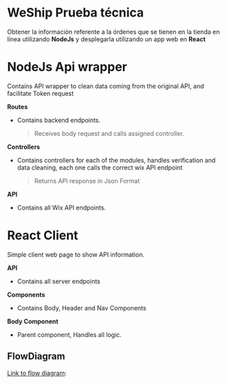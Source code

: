 # WeShip Prueba técnica
Obtener la información referente a la órdenes que se tienen en la tienda
en línea utilizando **NodeJs** y desplegarla utilizando un app web en **React**

# NodeJs Api wrapper

Contains API wrapper to clean data coming from the original API, and facilitate Token request

**Routes**
-  Contains backend endpoints.
	> Receives body request and calls assigned controller.

**Controllers**
-  Contains controllers for each of the modules, handles verification and data cleaning, each one calls the correct wix API endpoint
	> Returns API response in Json Format

**API**
-  Contains all Wix API endpoints.

# React Client

Simple client web page to show API information.

**API**
-  Contains all server endpoints

**Components**
-  Contains Body, Header and Nav Components

**Body Component**
- Parent component, Handles all logic.

## FlowDiagram
[Link to flow diagram](https://viewer.diagrams.net/?tags=%7B%7D&highlight=0000ff&edit=_blank&layers=1&nav=1&title=WixApiTest#R7Z1Ze6o8EIB%2FTS%2FxYV8u1Wqxm1q1Pe1NH0RUWhQLuHHx%2FfYvYVHQiOmignLORWXYyTuTSSaZXDHl0eLGUibDB7OnGVc02VtcMddXNE1zEgP%2BQMkylMBNKBlYes%2BXUWtBS3e1QEgG0qne0%2BzYgY5pGo4%2BiQtVczzWVCcmUyzLnMcP65tG%2FK4TZaBtCVqqYmxLX%2FSeM%2FSlIi2s5bKmD4bhnSle8veMlPDg4E3sodIz5xERU7liypZpOv6v0aKsGfDrhd%2FFP6%2B6Y%2B%2FqwSxt7CBO6NiaVe9%2BwG9Ck4bSBQXjHVQ2dHCC5p9tTFW9pw4Vy%2FEPrQUXt2qyW%2Fqq390z3YF%2FZHjb6yeTM6bCdfv%2BdsLUl9fOM%2FVKUKvXWT2m7SzDTzh0RvDe1BVTMmea1Te8r9A1TPUTiLy%2FrYmi6uNBcNR8qDsaFMELzAFYQAa%2B3gRujhYDSFphrDlz0%2Fq0CxMV7O3rhlE2DdPy7sjQUrFYgVeyHcv81CJ7%2Bt4%2FsMf7Ig3T1h3dHIN9Kvwo4KASeEJHB%2BV%2Fv3FA13QccwQOUAx9gDyjGOxwTPjAO96jb46dgHKKLwiBJPKE%2Fj%2F47KtvQq7epA5lDtQlioRSy5yOe1ov%2BG5K1zaNqaMVLTW8BZSutqTVdUKU6QK8k1%2FC8DW0xU64omV8o5kjzbGW4JDgBCaAPFBzluL97flaZyguOGYY1RdaDHQ10NPB6tJrlMGPgKtwMwJ3IuzJlDcA5QP2USnWlh0Mymlcyj80x1mGJSBigMCgUOUq8P9WkVEFbrvg1wUOnrCk9YAJC57MtJyhOTDHilFZS8ElwccoQvMIDhmbY80HVhv3QmGonkBU1Y3wzaBgoTv%2FIJTec8Ct12An%2FN3QLB2UH9QLD1uAj7WMHA434fEEWSCplWTzLL8w4Gsk4wgKwJxaqrbPNIE6Q7EGmpNwHIPGO8ovieI3FFqaoTj6LP7AKKi9e4CvrCwjB0xMfezYW8yvHuSXanCjQUFRVTXbbgOWxsl6QQO9cDu3%2FTvu5hVDLxhcvfi59f%2B1Md0y2mvrKiGVT4P%2F0293WS5md%2FkQxyi3NIJbgfsLs7vllCD54AMTH4Fiv4Vaf2H4vdfH3Juwdt0ys8rUMYEoAltop6iIlVrbrOtFaKDgxjKysWmLYqZSNRTb1tVQHLWMf2eyWEyTxQtoNLBN0Y6C3mVFWpo103tAQxKNx8et7D4Kjr14sAoYxoM9oesI3nPmGYPcfTyxGaMoNu5AciK3Zch4ZP3LnM5%2F1B5ll2gYamtKvGOgzqWintxTGzIFMcv1ISPEK0R2GyMA1zZHXNjfcBiOgANW9EyMAXYBg2Ang6XUZbdz%2F25XRvUvDLD4VIB1oQ4YxcSAE7aBQzZ82T9xwBJ4W8NWWgKuEnkrAt7mZZGdNh8lDN6EnLfU8LaC67TAlS1NcbQ1c8m8lRuy%2B9QzK11rPsTgTcx5Sw1vq9rztLx1Jr1v8MYB3hz77ea1Wqpj8CblvKWGNwbVo3F83oq9XsMye1PVaZu41GlN2eVkmifGbzjNA4pMBXZUjl20HXFa7JIBqwDA3kmtWC5LHA5gRwjT%2Fb4BelYYsbjeGX%2FQ5ucVzRvgkFJPn8XKnP%2Bamr7cnhgKeOYi2N034OuDr0F%2BTG1H7y8JFZSe9wHg7lWRwS5KbeEQQVlu7vPEBEBhZPs7u4qtGbofaoKB%2BLFD2F6BwJ1%2B1IeE%2B4nwu0A5VaBhl%2B1IsQb6mPC6xqCYoCf%2BM4ZvAH4Ngr%2FemwKexmgZ4vWjz0IxBca7turTV4xav%2B37PWkjoCxB1WBXLXME9oBTKDJyY1BSqOfZLfbKKS7Ni%2B6viy5ajf9FOSVZ6q%2BW7Faa%2FcV%2F4lMfx1Jjh5oPbqnRPYNrAwxLH3afxyXfN8gbXfCrjvZDGWqajRtqnto21OHYhKihZqSDNqOjPYTkA7Aqxp6ROnWPLIWZfSpYPkDGg7VnBSEjIbwDEeVknnCQjNgBTmZxKN%2FOX25xADtCQO%2F3TmbWoxw8H7NePAMj21iBjtVogIN1PNfGM%2FAaZnDFnVz1nmXX%2FajWhp%2BvOg5X6Yie5Z0yHm88wnAx1LGbNRHSsOrKJkDO7D28z6aygoNcxuNq51lXJgwQQNedJ%2BygmfyT3c7sQ1XGbAkHuHQE1s687twYISAiAhromlM8dM0ZdCOUlrXrZK4qgKvp3bKoPpdnOFzlAbQT1p1knDeJQdSdPIK3g48QKBpG2HGVjNvgVXZnd82u8zDBGR5A5fGzU7pq8Y4NkUPUkyyfrnqSB4A9TV%2FMsn4vYABGY0fKLmImBlUgSekKNcp552wMOP3CPyeckBGZn3HA2RhBM2Lv0OZYa%2B%2FspmPssbZvstu4G4xLQmeCowzYUb1cGRKUQYwrA8%2BJaVIH6XLVYQzUoUqwk8nsWsZRB%2BzQSa4OCeogpLhuEC9XGWZAGb6mypujmlh1A3a0J1eGHdNWU6wH9OXqQQ3ogVMZf1xf2zjBAxo7KJXrAX6lwIhMmtSBvFx1qAN16Lav%2B%2B3lq4mjDtixtFwdsukjXXB7oQV04VlqDxdSR8PRBewgX64L%2BM3nNOnCBTcXnoEuvCmv5G19TODoAnb8MdeFbNYLOzJGXIIukEAXOtXPx8pN6Q1HF7BjprkuZFMX%2BMvVhS4lu8Ti83ry%2BA8nvwCdjoDueY9LEZj9mStYBI8Hzlwht9sNIPGzRoIfT9rXVLOdZL4YwJdeqJlUn8bhi0nHzMd8oJ3HYTgTIpzwvYVh6obZjWjZvbNvvwZPE5zhUEwm5kGeF1Qbg6BQs2tPQVVVjU64qSqQhSTSZEDae%2B1LXpoPOPO4GOxgZDoN209GQsXp%2FGklu8GnJPXoPn1APjlxP5%2BI2WDH5TOJTJMBTX1rPCvZNotDZsbngaWGTIXpSYJwPDKR%2BX5OjCbc8PL%2FJCN6CxCVZ8JE%2FVf5wEE0HTPJso%2FosY0nMkXQ4RDFTEIbdh%2BkPwlttAOF2uhA4Uk6FKzP9rZipx%2ByeyUotL39KywamkNlp920SFMvQ1SyRZKARRLla6vGLm5wLNIFzkE8iEXq91VGYI9nkZBJpE5ukejMWaRdo6FOZYr4bJgiZZU8bI8T3%2Bdkt14RVVnpPuHYo4xPUE2NPTq2h4TMLnZye8Rkzh4hPSSJObVZErJhlqxY7qpky9QElqnRIyrN4gDLMqVjJjP3A%2FvTFTmYte2o9qdaFasieTz7g8x2dIpOhCTklrzs9nR5aJrzLg5y6ZjkfM5zSzdDlDxiKjMyRnngpDM%2FilGyAC%2Fy30dTlp9wkoEw6YiB5zFKD0Q%2BDuKRk4Fg%2BlNsevwpIZsNvNCWpNCT0te5h%2FaHDTVBdp9KL%2FfDyZzCsDVsOsZDcHmrbo8Vio%2BU4MOFztLsVc0BisvpvK23Xhs4KGZirETGvSo6hhEyIRHSqzpsQqIfeVUQL%2Fr23r3Vn3F61Fk6FXjlXpXfSoynWBNEVK%2F5qb0qLj1eVUadKtwB0sd3qsK%2BqOI%2Bhwqamft3YiYQ3D2OmUnHaJfcofpeNxUyd9XJu8n5zBkgZDc5dXI7hLvO7fHt0MS3Q8k26A3YoNmrPOUlCmcsKJuO4UxZt0EHH28XhuUDG4RM13j8Rt1NpQ1d8EqzU2m1k7n8FGWXIsYcTwzaOFzmg1qyQSYf985Rawccf4GqRr2FDeYCgHnnPNc%2FZz2stmE%2BuiEbbtsGmKtkticms9guy7hoNgGaj62y%2FLLs4IyeZ9MT3s4ymIceBrgBZkqWLr2u3FfaFVwyFUl2n187RlNu3eGQmZIouFeEWWYzcUjGwFJ6sFc0PD6cU%2F%2F3yEqpQDYZ0S4hu%2B8fysh%2BKqs4iGJH0jOWWSFUI0%2B4kUbhm6kWRGQzPznVAn%2BF7mY8YBMed%2FxtbB7kheVasIF26F%2BfU04pGRjawZ1rbvPL0w7cYaCxuZgXph1LoB2L8fStuCSWONpxrsnOL087RFzt2NH9ewna8Qa047Ei1l6M%2F%2BY42oEdTc%2B1I%2BXaIeFqxwUvlMEB7XDJ%2BVK9NXs42nGuydAvTzso3HGhzAUneZOAerDXH0%2FEa9%2FCUY9zzZGeLvVgGeoYCkLhKsgFZwSdFmRXJLSP9%2BnIwVGQc82a%2FocKImWk%2FsDOYXHBiwo8APWotGdvJdVhcNQjT6SeVW8Kt7HBXnBHFQu0gXxkFyx5%2B46jDXkq9U1tEDKiDbgdU%2BwFd0zZ%2F8nuqDL4ZN%2F%2Bw5mbzeXJ1De1gf%2BeNuyaQ3DINBY0riJcrh6UgB40Crfug8rgLLDBnWvo%2B6z14JfzZS5BD9pADyh3XHuuajiLLvHnGuQ%2Baz345XyNbOkB3mSgcDZkhiYDQbeajtPDM6dOmcXjjpXgd6xs99vJQJjFLWWvuHcYih0FfYoyFXcMiTxOmUoZVOF4mQr7CjVWRamGYtu6eoXo7z1F2e%2BIXx%2Bn7MPHnCnGNLjVkzl1tBfgV0w0awuMeLGjXJFIEQeX%2Fs1oYIoW4uOB%2BTCRVrQypRGVaTiO%2BE%2FmQyZ5ftqj7BINQ21NCZx%2BMR67BZSWtVcymFGEYjeGkYeuWzSjSDgZ4ohrSd1ocMQ83noWSl12O%2FfvdmVUx1lCSkhHyqSjThZLEW%2BSUNhIDbhN3AnmLcSAKy0BW4nMFQFz87LITpuPEg5z6ciNlDMXTjxkpDRAV%2FaWQilHMu0mMVduyO5Tz6x0rfkQhzk6Zy5NzAFZGpjreItd4DLHAeYc%2B%2B3mtVqq4zCXjuw5OXMhc2Iq7FxxtapB28QlT2vKLifTPDF%2Bw2ktCOnImULl5PkiJh1uXTJjFcDYO6kVy%2BVw8mwyY%2BmYy39hJLEsJkk%2F6Mj4Fkm8AQ4p9fRZrNj5r6npy%2B2JoYBnLoLdfQN%2BAfBByI%2Bp7ej9JaGCAvS%2BAdy9KjXY76UtHCIozs19npgANIxsf2dXsTVDD2aQkxAKwvbKBO70O2VJuJ8IvwuUUwUadvuNFGugjwkHdjtCMUFP%2FGcM3wD8GgR%2FvTcFSI3RMsTrR58Fzun3rq36ABajNnD7fk%2BxxSWqljkCe8ApFBm5MSgp1PPsFnvlFJfmRffXRRetzP%2BinJKM9VdLdivN%2FuI%2F8QkniZqQkvQWMdt8VklggREWN201h7DVNCIFWtj%2BPoytbrXAdqz%2FkIRKbEGJlUzZN9ejF9LRSZ1nJfadB5HeAJKgEUCeOjGxlJnlsyKM0X72pWOHB38d8Q1ObcCxHhFURHEjXCZseI9%2BPDI47TsjRH7WFBE7oClSHMq385dbDLsjpqND%2BdyDYwITh4QhC9tZlpDxsQOvY3SjObX1siJJYPWeZdf9qNaGn686Dlh5r%2FEJgePoDavEI4L4DHXstq%2FnT0V4A74VnjfVBPCZvYf32VTGWTlLzHj38Zl5UxK34U1xIoewfwf0p3Zm7AyzbpMP4IexZ%2B3u71KYjq7knEK%2Fobix0oiAsIgnd%2BhTtH7bYQZ7pqAhgDsRWzrQGNGf%2BfWTf7LbmX2oypgt4diedKRYvzC%2FXqRwvfrDrqMFvPqgZista9fJYFUAWNO7ZVF9Ls9wwLrAFOnpAY4j48BJqMG5PAK4gw96KxoG3rLeg1fZnd01u87DBGfEm5iOWOml8kbRcQPHItx2lj82b147cu27H6oVmY7IT%2B6%2FB33y8ZW6BFSXxskdePqUDnzopX%2FLgV%2FlBvPPotPvwUu4mcZOO3MvfMzITJ8wXA2%2F4dW%2BEDo4gGYni%2B1gebFRu4os5bCKgPtXjYbATzmPSJT2zyOiEyflfk9hLdN0oqEV8FLDB7MHq4zK%2Fw%3D%3D):